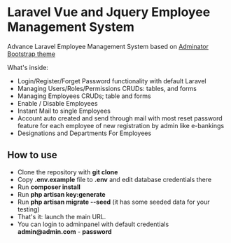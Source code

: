 # Laravel Vue and Jquery Employee Management System

Advance Laravel Employee Management System based on [Adminator Bootstrap theme](https://github.com/puikinsh/Adminator-admin-dashboard)

What's inside:

- Login/Register/Forget Password functionality with default Laravel 
- Managing Users/Roles/Permissions CRUDs: tables, and forms
- Managing Employees CRUDs; table and forms
- Enable / Disable Employees
- Instant Mail to single Employees
- Account auto created and send through mail with most reset password feature for each employee of new registration by admin like e-bankings
- Designations and Departments For Employees

## How to use

- Clone the repository with __git clone__
- Copy __.env.example__ file to __.env__ and edit database credentials there
- Run __composer install__
- Run __php artisan key:generate__
- Run __php artisan migrate --seed__ (it has some seeded data for your testing)
- That's it: launch the main URL. 
- You can login to adminpanel with default credentials __admin@admin.com__ - __password__

